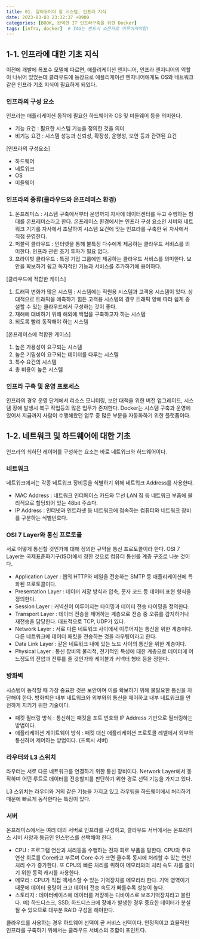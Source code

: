 ```yaml
---
title: 01. 알아두어야 할 시스템, 인프라 지식
date: 2023-03-03 23:32:37 +0900
categories: [BOOK, 완벽한 IT 인프라구축을 위한 Docker]
tags: [infra, docker]  # TAG는 반드시 소문자로 이루어져야함!
---
```


## 1-1. 인프라에 대한 기초 지식
이전에 개발에 폭포수 모델에 따르면, 애플리케이션 엔지니어, 인프라 엔지니어의 역할이 나뉘어 있었는데 클라우드에 등장으로 애플리케이션 엔지니어에게도 OS와 네트워크 같은 인프라 기초 지식이 필요하게 되었다.

### 인프라의 구성 요소
인프라는 애플리케이션 동작에 필요한 하드웨어와 OS 및 미들웨어 등을 의미한다.

* 기능 요건 : 필요한 시스템 기능을 정의한 것을 의미
* 비기능 요건 : 시스템 성능과 신뢰성, 확장성, 운영성, 보안 등과 관련된 요건

[인프라의 구성요소]
* 하드웨어
* 네트워크
* OS
* 미들웨어

### 인프라의 종류(클라우드와 온프레미스 환경)
1. 온프레미스 : 시스템 구축에서부터 운영까지 자사에 데이터센터를 두고 수행하는 형태를 온프레미스라고 한다. 온프레미스 환경에서는 인프라 구성 요소인 서버와 네트워크 기기를 자사에서 조달하여 시스템 요건에 맞는 인프라를 구축한 뒤 자사에서 직접 운영한다.
2. 퍼블릭 클라우드 : 인터넷을 통해 불특정 다수에게 제공하는 클라우드 서비스를 의미한다. 인프라 관련 초기 투자가 필요 없다.
3. 프라이빗 클라우드 : 특정 기업 그룹에만 제공하는 클라우드 서비스를 의미한다. 보안을 확보하기 쉽고 독자적인 기능과 서비스를 추가하기에 용이하다.

[클라우드에 적합한 케이스]
1. 트래픽 변화가 많은 시스템 : 시스템에는 직원용 시스템과 고객용 시스템이 있다. 상대적으로 트래픽을 예측하기 힘든 고객용 시스템의 경우 트래픽 양에 따라 쉽게 증설할 수 있는 클라우드에서 구성하는 것이 좋다.
2. 재해에 대비하기 위해 해외에 백업을 구축하고자 하는 시스템
3. 되도록 빨리 동작해야 하는 시스템

[온프레미스에 적합한 케이스]
1. 높은 가용성이 요구되는 시스템
2. 높은 기밀성이 요구되는 데이터를 다루는 시스템
3. 특수 요건의 시스템
4. 총 비용이 높은 시스템

### 인프라 구축 및 운영 프로세스
인프라의 경우 운영 단계에서 리소스 모니터링, 보안 대책을 위한 버전 업그레이드, 시스템 장애 발생시 복구 작업등의 많은 업무가 존재한다. Docker는 시스템 구축과 운영에 있어서 지금까지 사람이 수행해왔던 업무 중 많은 부분을 자동화하기 위한 플랫폼이다.

## 1-2. 네트워크 및 하드웨어에 대한 기초
인프라의 최하단 레이어를 구성하는 요소는 바로 네트워크와 하드웨어이다.

### 네트워크
네트워크에서는 각종 네트워크 장비등을 식별하기 위해 네트워크 Address를 사용한다.
* MAC Address : 네트워크 인터페이스 카드와 무선 LAN 칩 등 네트워크 부품에 물리적으로 할당되어 있는 48bit 주소다.
* IP Address : 인터넷과 인트라넷 등 네트워크에 접속하는 컴퓨터와 네트워크 장비를 구분하는 식별번호다.

### OSI 7 Layer와 통신 프로토콜
서로 어떻게 통신할 것인가에 대해 정의한 규약을 통신 프로토콜이라 한다. OSI 7 Layer는 국제표준화기구(ISO)에서 정한 것으로 컴퓨터 통신를 계층 구조로 나눈 것이다.
* Application Layer : 웹의 HTTP와 메일을 전송하는 SMTP 등 애플리케이션에 특화된 프로토콜이다.
* Presentation Layer : 데이터 저장 방식과 압축, 문자 코드 등 데이터 표현 형식을 정의한다.
* Session Layer : 커넥션이 이루어지는 타이밍과 데이터 전송 타이밍을 정의한다.
* Transport Layer : 데이터 전송을 제어하는 계층으로 전송 중 오류를 감지하거나 재전송을 담당한다. 대표적으로 TCP, UDP가 있다.
* Network Layer : 서로 다른 네트워크 사이에서 이루어지는 통신을 위한 계층이다. 다른 네트워크에 데이터 패킷을 전송하는 것을 라우팅이라고 한다.
* Data Link Layer : 같은 네트워크 내에 있는 노드 사이의 통신을 위한 계층이다.
* Physical Layer : 통신 장비의 물리적, 전기적인 특성에 대한 계층으로 데이터에 어느정도의 전압과 전류를 줄 것인가와 케이블과 커넥터 형태 등을 정한다.

### 방화벽
시스템이 동작할 때 가장 중요한 것은 보안이며 이를 확보하기 위해 불필요한 통신을 차단해야 한다. 방화벽은 내부 네트워크와 외부와의 통신을 제어하고 내부 네트워크를 안전하게 지키기 위한 기술이다.
* 패킷 필터링 방식 : 통신하는 패킷을 포트 번호와 IP Address 기반으로 필터링하는 방법이다.
* 애플리케이션 게이트웨이 방식 : 패킷 대신 애플리케이션 프로토콜 레벨에서 외부와 통신하며 제어하는 방법이다. (프록시 서버)

### 라우터와 L3 스위치
라우터는 서로 다른 네트워크를 연결하기 위한 통신 장비이다. Network Layer에서 동작하며 어떤 루트로 데이터를 전송할지를 판단하기 위한 경로 선택 기능을 가지고 있다.

L3 스위치는 라우터와 거의 같은 기능을 가지고 있고 라우팅을 하드웨어에서 처리하기 때문에 빠르게 동작한다는 특징이 있다.

### 서버
온프레미스에서는 여러 대의 서버로 인프라를 구성하고, 클라우드 서버에서는 온프레미스 서버 사양과 동급인 인스턴스를 선택해야 한다.
* CPU : 프로그램 연산과 처리등을 수행하는 전자 회로 부품을 말한다. CPU의 주요 연산 회로를 Core라고 부르며 Core 수가 크면 클수록 동시에 처리할 수 있는 연산 처리 수가 증가한다. 또 CPU의 빠른 처리를 위하여 메모리와의 처리 속도 차를 줄이기 위한 동적 캐시를 사용한다.
* 메모리 : CPU가 직접 액세스할 수 있는 기억장치를 메모리라 한다. 기억 영역이기 때문에 데이터 용량이 크고 데이터 전송 속도가 빠를수록 성능이 높다.
* 스토리지 : 데이터베이스에 데이터를 저장하는 디바이스로 보조기억장치라고 불린다. 예) 하드디스크, SSD, 하드디스크에 장애가 발생한 경우 중요한 데이터가 분실될 수 있으므로 대부분 RAID 구성을 해야한다.

클라우드를 사용하는 경우 하드웨어 선택이 곧 서비스 선택이다. 안정적이고 효율적인 인프라를 구축하기 위해서는 클라우드 서비스의 조합이 포인트다.
